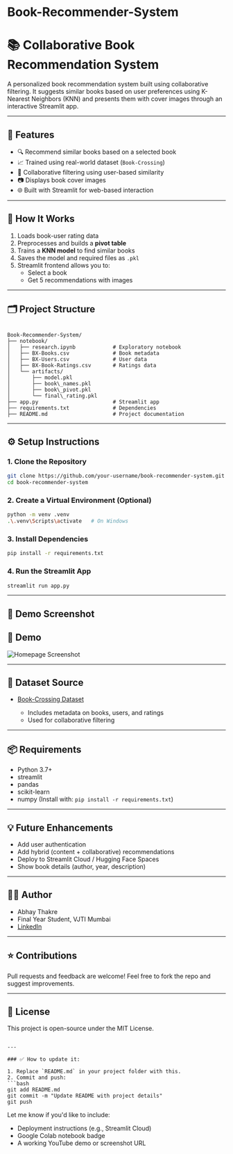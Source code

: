 # Book-Recommender-System


# 📚 Collaborative Book Recommendation System

A personalized book recommendation system built using collaborative filtering. It suggests similar books based on user preferences using K-Nearest Neighbors (KNN) and presents them with cover images through an interactive Streamlit app.

---

## 🚀 Features

- 🔍 Recommend similar books based on a selected book
- 📈 Trained using real-world dataset (`Book-Crossing`)
- 🎯 Collaborative filtering using user-based similarity
- 📷 Displays book cover images
- 🌐 Built with Streamlit for web-based interaction

---

## 🧠 How It Works

1. Loads book-user rating data
2. Preprocesses and builds a **pivot table**
3. Trains a **KNN model** to find similar books
4. Saves the model and required files as `.pkl`
5. Streamlit frontend allows you to:
   - Select a book
   - Get 5 recommendations with images

---

## 🗂️ Project Structure

```

Book-Recommender-System/
├── notebook/
│   ├── research.ipynb            # Exploratory notebook
│   ├── BX-Books.csv              # Book metadata
│   ├── BX-Users.csv              # User data
│   ├── BX-Book-Ratings.csv       # Ratings data
│   └── artifacts/
│       ├── model.pkl
│       ├── book\_names.pkl
│       ├── book\_pivot.pkl
│       └── final\_rating.pkl
├── app.py                        # Streamlit app
├── requirements.txt              # Dependencies
├── README.md                     # Project documentation

````

---

## ⚙️ Setup Instructions

### 1. Clone the Repository

```bash
git clone https://github.com/your-username/book-recommender-system.git
cd book-recommender-system
````

### 2. Create a Virtual Environment (Optional)

```bash
python -m venv .venv
.\.venv\Scripts\activate   # On Windows
```

### 3. Install Dependencies

```bash
pip install -r requirements.txt
```

### 4. Run the Streamlit App

```bash
streamlit run app.py
```

---

## 📸 Demo Screenshot

## 📸 Demo

![Homepage Screenshot](assets/screenshot-homepage.png)


---

## 🧪 Dataset Source

* [Book-Crossing Dataset](https://www.kaggle.com/datasets/saurabhbagchi/books-dataset)

  * Includes metadata on books, users, and ratings
  * Used for collaborative filtering

---

## 📦 Requirements

* Python 3.7+
* streamlit
* pandas
* scikit-learn
* numpy
  (Install with: `pip install -r requirements.txt`)

---

## 💡 Future Enhancements

* Add user authentication
* Add hybrid (content + collaborative) recommendations
* Deploy to Streamlit Cloud / Hugging Face Spaces
* Show book details (author, year, description)

---

## 🙋‍♂️ Author

* Abhay Thakre
* Final Year Student, VJTI Mumbai
* [LinkedIn](https://www.linkedin.com/in/abhay-thakre-a402b1370/)

---

## ⭐ Contributions

Pull requests and feedback are welcome!
Feel free to fork the repo and suggest improvements.

---

## 📝 License

This project is open-source under the MIT License.

````

---

### ✅ How to update it:

1. Replace `README.md` in your project folder with this.
2. Commit and push:
```bash
git add README.md
git commit -m "Update README with project details"
git push
````

Let me know if you'd like to include:

* Deployment instructions (e.g., Streamlit Cloud)
* Google Colab notebook badge
* A working YouTube demo or screenshot URL
